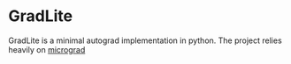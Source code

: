 # GradLite

GradLite is a minimal autograd implementation in python. The project relies heavily on [micrograd](https://github.com/karpathy/micrograd)
